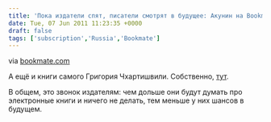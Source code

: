 ```yaml
---
title: 'Пока издатели спят, писатели смотрят в будущее: Акунин на Bookmate'
date: Tue, 07 Jun 2011 11:23:35 +0000
draft: false
tags: ['subscription','Russia','Bookmate']
---
```


via [bookmate.com](http://www.bookmate.com/news/14-nevozmozhnaya-imperiya)

А ещё и книги самого Григория Чхартишвили. Собственно, [тут](http://goo.gl/7z93D).

В общем, это звонок издателям: чем дольше они будут думать про электронные книги и ничего не делать, тем меньше у них шансов в будущем.
